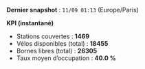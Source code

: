 **Dernier snapshot** : `11/09 01:13` (Europe/Paris)

**KPI (instantané)**

- Stations couvertes : **1469**
- Vélos disponibles (total) : **18455**
- Bornes libres (total) : **26305**
- Taux moyen d’occupation : **40.0 %**
